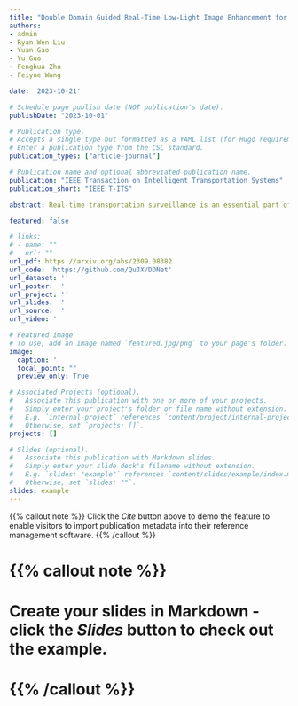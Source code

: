 ```yaml
---
title: "Double Domain Guided Real-Time Low-Light Image Enhancement for Ultra-High-Definition Transportation Surveillance"
authors: 
- admin
- Ryan Wen Liu
- Yuan Gao
- Yu Guo
- Fenghua Zhu
- Feiyue Wang

date: '2023-10-21'

# Schedule page publish date (NOT publication's date).
publishDate: "2023-10-01"

# Publication type.
# Accepts a single type but formatted as a YAML list (for Hugo requirements).
# Enter a publication type from the CSL standard.
publication_types: ["article-journal"]

# Publication name and optional abbreviated publication name.
publication: "IEEE Transaction on Intelligent Transportation Systems"
publication_short: "IEEE T-ITS"

abstract: Real-time transportation surveillance is an essential part of the intelligent transportation system (ITS). However, images captured under low-light conditions often suffer the poor visibility with types of degradation, such as noise interference and vague edge features, etc. With the development of imaging devices, the quality of the visual surveillance data is continually increasing, like 2K and 4K, which has more strict requirements on the efficiency of image processing. To satisfy the requirements on both enhancement quality and computational speed, this paper proposes a double domain guided real-time low-light image enhancement network (DDNet) for ultra-high-definition (UHD) transportation surveillance. Specifically, we design an encoder-decoder structure as the main architecture of the learning network. In particular, the enhancement processing is divided into two subtasks (i.e., color enhancement and gradient enhancement) via the proposed coarse enhancement module (CEM) and LoG-based gradient enhancement module (GEM), which are embedded in the encoder-decoder structure. It enables the network to enhance the color and edge features simultaneously. Through the decomposition and reconstruction on both color and gradient domains, our DDNet can restore the detailed feature information concealed by the darkness with better visual quality and efficiency. The evaluation experiments on standard and transportation-related datasets demonstrate that our DDNet provides superior enhancement quality and efficiency compared with the state-of-the-art methods. Besides, the object detection and scene segmentation experiments indicate the practical benefits for higher-level image analysis under low-light environments in ITS.

featured: false

# links:
# - name: ""
#   url: ""
url_pdf: https://arxiv.org/abs/2309.08382
url_code: 'https://github.com/QuJX/DDNet'
url_dataset: ''
url_poster: ''
url_project: ''
url_slides: ''
url_source: ''
url_video: ''

# Featured image
# To use, add an image named `featured.jpg/png` to your page's folder. 
image:
  caption: ''
  focal_point: ""
  preview_only: True

# Associated Projects (optional).
#   Associate this publication with one or more of your projects.
#   Simply enter your project's folder or file name without extension.
#   E.g. `internal-project` references `content/project/internal-project/index.md`.
#   Otherwise, set `projects: []`.
projects: []

# Slides (optional).
#   Associate this publication with Markdown slides.
#   Simply enter your slide deck's filename without extension.
#   E.g. `slides: "example"` references `content/slides/example/index.md`.
#   Otherwise, set `slides: ""`.
slides: example
---
```


{{% callout note %}}
Click the *Cite* button above to demo the feature to enable visitors to import publication metadata into their reference management software.
{{% /callout %}}

# {{% callout note %}}
# Create your slides in Markdown - click the *Slides* button to check out the example.
# {{% /callout %}}
